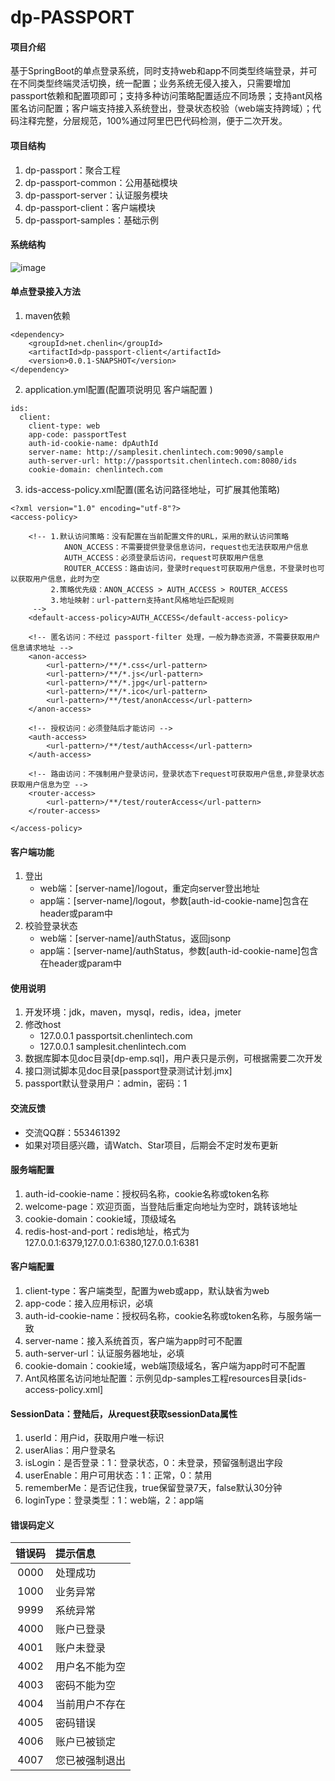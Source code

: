 # dp-PASSPORT

#### 项目介绍
基于SpringBoot的单点登录系统，同时支持web和app不同类型终端登录，并可在不同类型终端灵活切换，统一配置；业务系统无侵入接入，只需要增加passport依赖和配置项即可；支持多种访问策略配置适应不同场景；支持ant风格匿名访问配置；客户端支持接入系统登出，登录状态校验（web端支持跨域）；代码注释完整，分层规范，100%通过阿里巴巴代码检测，便于二次开发。

#### 项目结构
1. dp-passport：聚合工程
2. dp-passport-common：公用基础模块
3. dp-passport-server：认证服务模块
4. dp-passport-client：客户端模块
5. dp-passport-samples：基础示例

#### 系统结构
![image](http://oss.chenlintech.com/passport/component.png)

#### 单点登录接入方法

1. maven依赖  
```
<dependency>
    <groupId>net.chenlin</groupId>
    <artifactId>dp-passport-client</artifactId>
    <version>0.0.1-SNAPSHOT</version>
</dependency>
```
2. application.yml配置(配置项说明见 客户端配置 )  
```
ids:
  client:
    client-type: web
    app-code: passportTest
    auth-id-cookie-name: dpAuthId
    server-name: http://samplesit.chenlintech.com:9090/sample
    auth-server-url: http://passportsit.chenlintech.com:8080/ids
    cookie-domain: chenlintech.com
```

3. ids-access-policy.xml配置(匿名访问路径地址，可扩展其他策略)
```
<?xml version="1.0" encoding="utf-8"?>
<access-policy>

    <!-- 1.默认访问策略：没有配置在当前配置文件的URL，采用的默认访问策略
            ANON_ACCESS：不需要提供登录信息访问，request也无法获取用户信息
            AUTH_ACCESS：必须登录后访问，request可获取用户信息
            ROUTER_ACCESS：路由访问，登录时request可获取用户信息，不登录时也可以获取用户信息，此时为空
         2.策略优先级：ANON_ACCESS > AUTH_ACCESS > ROUTER_ACCESS
         3.地址映射：url-pattern支持ant风格地址匹配规则
     -->
    <default-access-policy>AUTH_ACCESS</default-access-policy>

    <!-- 匿名访问：不经过 passport-filter 处理，一般为静态资源，不需要获取用户信息请求地址 -->
    <anon-access>
        <url-pattern>/**/*.css</url-pattern>
        <url-pattern>/**/*.js</url-pattern>
        <url-pattern>/**/*.jpg</url-pattern>
        <url-pattern>/**/*.ico</url-pattern>
        <url-pattern>/**/test/anonAccess</url-pattern>
    </anon-access>

    <!-- 授权访问：必须登陆后才能访问 -->
    <auth-access>
        <url-pattern>/**/test/authAccess</url-pattern>
    </auth-access>

    <!-- 路由访问：不强制用户登录访问，登录状态下request可获取用户信息,非登录状态获取用户信息为空 -->
    <router-access>
        <url-pattern>/**/test/routerAccess</url-pattern>
    </router-access>

</access-policy>
```

#### 客户端功能

1. 登出  
    - web端：[server-name]/logout，重定向server登出地址  
    - app端：[server-name]/logout，参数[auth-id-cookie-name]包含在header或param中
2. 校验登录状态  
    - web端：[server-name]/authStatus，返回jsonp  
    - app端：[server-name]/authStatus，参数[auth-id-cookie-name]包含在header或param中

#### 使用说明

1. 开发环境：jdk，maven，mysql，redis，idea，jmeter
2. 修改host  
    - 127.0.0.1 passportsit.chenlintech.com   
    - 127.0.0.1 samplesit.chenlintech.com
3. 数据库脚本见doc目录[dp-emp.sql]，用户表只是示例，可根据需要二次开发
4. 接口测试脚本见doc目录[passport登录测试计划.jmx]
5. passport默认登录用户：admin，密码：1

#### 交流反馈
- 交流QQ群：553461392
- 如果对项目感兴趣，请Watch、Star项目，后期会不定时发布更新

#### 服务端配置

1. auth-id-cookie-name：授权码名称，cookie名称或token名称
2. welcome-page：欢迎页面，当登陆后重定向地址为空时，跳转该地址
3. cookie-domain：cookie域，顶级域名
4. redis-host-and-port：redis地址，格式为 127.0.0.1:6379,127.0.0.1:6380,127.0.0.1:6381

#### 客户端配置

1. client-type：客户端类型，配置为web或app，默认缺省为web
2. app-code：接入应用标识，必填
3. auth-id-cookie-name：授权码名称，cookie名称或token名称，与服务端一致
4. server-name：接入系统首页，客户端为app时可不配置
5. auth-server-url：认证服务器地址，必填
6. cookie-domain：cookie域，web端顶级域名，客户端为app时可不配置
7. Ant风格匿名访问地址配置：示例见dp-samples工程resources目录[ids-access-policy.xml]

#### SessionData：登陆后，从request获取sessionData属性

1. userId：用户id，获取用户唯一标识
2. userAlias：用户登录名
3. isLogin：是否登录：1：登录状态，0：未登录，预留强制退出字段
4. userEnable：用户可用状态：1：正常，0：禁用
5. rememberMe：是否记住我，true保留登录7天，false默认30分钟
6. loginType：登录类型：1：web端，2：app端

#### 错误码定义

| 错误码 | 提示信息 |
| :------: | :------ | 
| 0000 | 处理成功 |
| 1000 | 业务异常 |
| 9999 | 系统异常 |
| 4000 | 账户已登录 |
| 4001 | 账户未登录 |
| 4002 | 用户名不能为空 |
| 4003 | 密码不能为空 |
| 4004 | 当前用户不存在 |
| 4005 | 密码错误 |
| 4006 | 账户已被锁定 |
| 4007 | 您已被强制退出 |